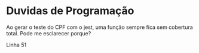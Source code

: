 # Duvidas de Programação

Ao gerar o teste do CPF com o jest, uma função sempre fica sem cobertura total.
Pode me esclarecer porque?

Linha 51
